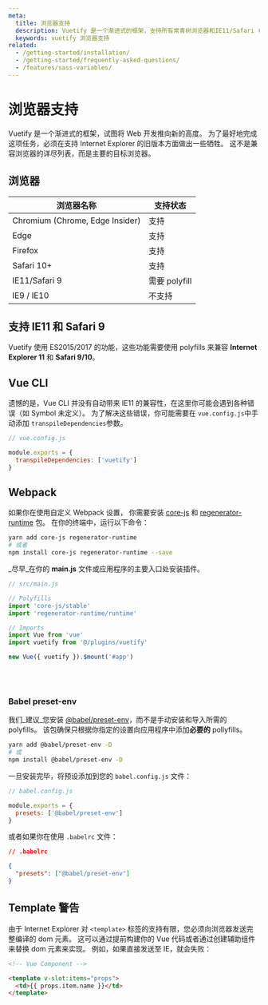 ```yaml
---
meta:
  title: 浏览器支持
  description: Vuetify 是一个渐进式的框架，支持所有常青树浏览器和IE11/Safari (使用 polyfill) 。
  keywords: vuetify 浏览器支持
related:
  - /getting-started/installation/
  - /getting-started/frequently-asked-questions/
  - /features/sass-variables/
---
```


# 浏览器支持

Vuetify 是一个渐进式的框架，试图将 Web 开发推向新的高度。 为了最好地完成这项任务，必须在支持 Internet Explorer 的旧版本方面做出一些牺牲。 这不是兼容浏览器的详尽列表，而是主要的目标浏览器。

<entry-ad />

## 浏览器

| 浏览器名称                           | 支持状态        |
| ------------------------------- | ----------- |
| Chromium (Chrome, Edge Insider) | 支持          |
| Edge                            | 支持          |
| Firefox                         | 支持          |
| Safari 10+                      | 支持          |
| IE11/Safari 9                   | 需要 polyfill |
| IE9 / IE10                      | 不支持         |

## 支持 IE11 和 Safari 9

Vuetify 使用 ES2015/2017 的功能，这些功能需要使用 polyfills 来兼容 **Internet Explorer 11** 和 **Safari 9/10**。

## Vue CLI

遗憾的是，Vue CLI 并没有自动带来 IE11 的兼容性，在这里你可能会遇到各种错误（如 Symbol 未定义）。 为了解决这些错误，你可能需要在 `vue.config.js`中手动添加 `transpileDependencies`参数。

```js
// vue.config.js

module.exports = {
  transpileDependencies: ['vuetify']
}
```

## Webpack

如果你在使用自定义 Webpack 设置， 你需要安装 [core-js](https://github.com/zloirock/core-js) 和 [regenerator-runtime](https://github.com/facebook/regenerator/tree/master/packages/regenerator-runtime) 包。 在你的终端中，运行以下命令：

```bash
yarn add core-js regenerator-runtime
# 或者
npm install core-js regenerator-runtime --save
```

_尽早_在你的 **main.js** 文件或应用程序的主要入口处安装插件。

```js
// src/main.js

// Polyfills
import 'core-js/stable'
import 'regenerator-runtime/runtime'

// Imports
import Vue from 'vue'
import vuetify from '@/plugins/vuetify'

new Vue({ vuetify }).$mount('#app')
```

<discovery-ad />

<br>
<br>

### Babel preset-env

我们_建议_您安装 [@babel/preset-env](https://github.com/babel/babel/tree/master/packages/babel-preset-env)，而不是手动安装和导入所需的 polyfills。 该包确保只根据你指定的设置向应用程序中添加**必要的** pollyfills。

```bash
yarn add @babel/preset-env -D
# 或
npm install @babel/preset-env -D
```

一旦安装完毕，将预设添加到您的 `babel.config.js` 文件：

```js
// babel.config.js

module.exports = {
  presets: ['@babel/preset-env']
}
```

或者如果你在使用 `.babelrc` 文件：

```json
// .babelrc

{
  "presets": ["@babel/preset-env"]
}
```

## Template 警告

由于 Internet Explorer 对 `<template>` 标签的支持有限，您必须向浏览器发送完整编译的 dom 元素。 这可以通过提前构建你的 Vue 代码或者通过创建辅助组件来替换 dom 元素来实现。 例如，如果直接发送至 IE，就会失败：

```html
<!-- Vue Component -->

<template v-slot:items="props">
  <td>{‌{ props.item.name }‌}</td>
</template>
```

<backmatter />
